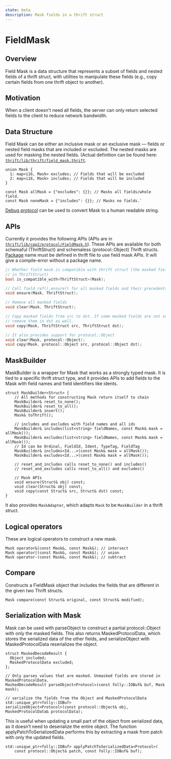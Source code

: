```yaml
---
state: beta
description: Mask fields in a thrift struct
---
```


# FieldMask

## Overview

Field Mask is a data structure that represents a subset of fields and nested fields of a thrift struct, with utilities to manipulate these fields (e.g., copy certain fields from one thrift object to another).

## Motivation
When a client doesn't need all fields, the server can only return selected fields to the client to reduce network bandwidth.

## Data Structure

Field Mask can be either an inclusive mask or an exclusive mask — fields or nested field masks that are included or excluded. The nested masks are used for masking the nested fields. (Actual definition can be found here: [`thrift/lib/thrift/field_mask.thrift`](https://github.com/facebook/fbthrift/blob/main/thrift/lib/thrift/field_mask.thrift).

```
union Mask {
  1: map<i16, Mask> excludes; // Fields that will be excluded
  2: map<i16, Mask> includes; // Fields that will be included
}

const Mask allMask = {"excludes": {}}; // Masks all fields/whole field.
const Mask noneMask = {"includes": {}}; // Masks no fields.`
```
[Debug protocol](../spec/protocol/data/#debug-protocol) can be used to convert Mask to a human readable string.

## APIs

Currently it provides the following APIs (APIs are in [`thrift/lib/cpp2/protocol/FieldMask.h`](https://github.com/facebook/fbthrift/blob/main/thrift/lib/cpp2/protocol/FieldMask.h)). These APIs are available for both schemaful (ThriftStruct) and schemaless (protocol::Object) Thrift structs.
[Package](../idl/#package-declaration) name must be defined in thrift file to use field mask APIs. It will give a compile-error without a package name.

```cpp
// Whether field mask is compatible with thrift struct (the masked fields exist
// in ThriftStruct)
bool is_compatible_with<ThriftStruct>(Mask);

// Call field_ref().ensure() for all masked fields and their precedents
void ensure(Mask, ThriftStruct);

// Remove all masked fields
void clear(Mask, ThriftStruct);

// Copy masked fields from src to dst. If some masked fields are not set in src,
// remove them in dst as well.
void copy(Mask, ThriftStruct src, ThriftStruct dst);

// It also provides support for protocol::Object
void clear(Mask, protocol::Object);
void copy(Mask, protocol::Object src, protocol::Object dst);
```

## MaskBuilder

MaskBuilder is a wrapper for Mask that works as a strongly typed mask. It is tied to a specific thrift struct type, and it provides APIs to add fields to the Mask with field names and field identifiers like idents.

```
struct MaskBuilder<Struct> {
    // All methods for constructing Mask return itself to chain
    MaskBuilder& reset_to_none();
    MaskBuilder& reset_to_all();
    MaskBuilder& invert();
    Mask& toThrift();

    // includes and excludes with field names and all ids
    MaskBuilder& includes(list<string> fieldNames, const Mask& mask = allMask());
    MaskBuilder& excludes(list<string> fieldNames, const Mask& mask = allMask());
    // Id can be Ordinal, FieldId, Ident, TypeTag, FieldTag
    MaskBuilder& includes<Id...>(const Mask& mask = allMask());
    MaskBuilder& excludes<Id...>(const Mask& mask = allMask());

    // reset_and_includes calls reset_to_none() and includes()
    // reset_and_excludes calls reset_to_all() and excludes()

    // Mask APIs
    void ensure(Struct& obj) const;
    void clear(Struct& obj) const;
    void copy(const Struct& src, Struct& dst) const;
}
```

It also provides `MaskAdapter`, which adapts `Mask` to be `MaskBuilder` in a thrift struct.

## Logical operators

These are logical operators to construct a new mask.

```
Mask operator&(const Mask&, const Mask&); // intersect
Mask operator|(const Mask&, const Mask&); // union
Mask operator-(const Mask&, const Mask&); // subtract
```

## Compare

Constructs a FieldMask object that includes the fields that are different in the given two Thrift structs.

```
Mask compare(const Struct& original, const Struct& modified);
```

## Serialization with Mask
Mask can be used with parseObject to construct a partial protocol::Object with only the masked fields. This also returns MaskedProtocolData, which stores the serialized data of the other fields, and serializeObject with MaskedProtocolData reserializes the object.
```
struct MaskedDecodeResult {
  Object included;
  MaskedProtocolData excluded;
};

// Only parses values that are masked. Unmasked fields are stored in MaskedProtocolData.
MaskedDecodeResult parseObject<Protocol>(const folly::IOBuf& buf, Mask mask);

// serialize the fields from the Object and MaskedProtocolData
std::unique_ptr<folly::IOBuf>
serializeObject<Protocol>(const protocol::Object& obj, MaskedProtocolData& protocolData);
```
This is useful when updating a small part of the object from serialized data, as it doesn’t need to deserialize the entire object. The function applyPatchToSerializedData performs this by extracting a mask from patch with only the updated fields.
```
std::unique_ptr<folly::IOBuf> applyPatchToSerializedData<Protocol>(
    const protocol::Object& patch, const folly::IOBuf& buf);
```
